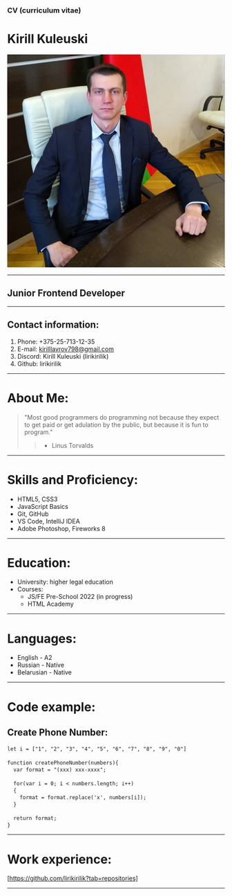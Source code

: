 ### CV (сurriculum vitae)
# **Kirill Kuleuski**                              
![Foto:](./src/Kuleuski.png "Foto")
*****************************************
## Junior Frontend Developer
_________________________________________
## Contact information:
1.  Phone: +375-25-713-12-35
2. E-mail: kirilllavrov798@gmail.com
3. Discord: Kirill Kuleuski (lirikirilik)
4. Github: lirikirilik
*****************************************
# About Me:
> "Most good programmers do programming not because they expect to get paid or get adulation by the public, but because it is fun to program."
>>- Linus Torvalds
*******************************************
# Skills and Proficiency:

* HTML5, CSS3
* JavaScript Basics
* Git, GitHub
* VS Code, IntelliJ IDEA
* Adobe Photoshop, Fireworks 8
********************************************
# Education:
* University: higher legal education
* Courses:
   * JS/FE Pre-School 2022  (in progress)
   * HTML Academy
********************************************
# Languages:
* English - A2
* Russian - Native
* Belarusian - Native
********************************************
# Code example:
## Create Phone Number:
```
let i = ["1", "2", "3", "4", "5", "6", "7", "8", "9", "0"]

function createPhoneNumber(numbers){
  var format = "(xxx) xxx-xxxx";
  
  for(var i = 0; i < numbers.length; i++)
  {
    format = format.replace('x', numbers[i]);
  }
  
  return format;
}
```
*********************************************
# Work experience:
[https://github.com/lirikirilik?tab=repositories]
***********************************************
